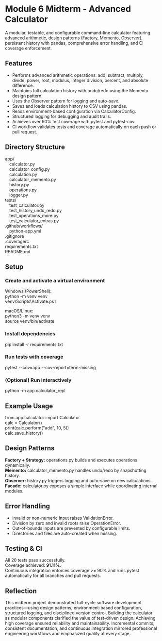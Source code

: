 # Module 6 Midterm - Advanced Calculator

A modular, testable, and configurable command-line calculator featuring advanced arithmetic, design patterns (Factory, Memento, Observer), persistent history with pandas, comprehensive error handling, and CI coverage enforcement.

## Features
- Performs advanced arithmetic operations: add, subtract, multiply, divide, power, root, modulus, integer division, percent, and absolute difference.  
- Maintains full calculation history with undo/redo using the Memento design pattern.  
- Uses the Observer pattern for logging and auto-save.  
- Saves and loads calculation history to CSV using pandas.  
- Reads environment-based configuration via CalculatorConfig.  
- Structured logging for debugging and audit trails.  
- Achieves over 90% test coverage with pytest and pytest-cov.  
- CI workflow validates tests and coverage automatically on each push or pull request.

## Directory Structure
app/  
 calculator.py  
 calculator_config.py  
 calculation.py  
 calculator_memento.py  
 history.py  
 operations.py  
 logger.py  
tests/  
 test_calculator.py  
 test_history_undo_redo.py  
 test_operations_more.py  
 test_calculator_extras.py  
.github/workflows/  
 python-app.yml  
.gitignore  
.coveragerc  
requirements.txt  
README.md

## Setup
### Create and activate a virtual environment
Windows (PowerShell):  
python -m venv venv  
venv\Scripts\Activate.ps1  

macOS/Linux:  
python3 -m venv venv  
source venv/bin/activate  

### Install dependencies
pip install -r requirements.txt  

### Run tests with coverage
pytest --cov=app --cov-report=term-missing  

### (Optional) Run interactively
python -m app.calculator_repl  

## Example Usage
from app.calculator import Calculator  
calc = Calculator()  
print(calc.perform("add", 10, 5))  
calc.save_history()  

## Design Patterns
**Factory + Strategy:** operations.py builds and executes operations dynamically.  
**Memento:** calculator_memento.py handles undo/redo by snapshotting history.  
**Observer:** history.py triggers logging and auto-save on new calculations.  
**Facade:** calculator.py exposes a simple interface while coordinating internal modules.

## Error Handling
- Invalid or non-numeric input raises ValidationError.  
- Division by zero and invalid roots raise OperationError.  
- Out-of-bounds inputs are prevented by configurable limits.  
- Directories and files are auto-created when missing.

## Testing & CI
All 20 tests pass successfully.  
Coverage achieved: **91.11%**.  
Continuous integration enforces coverage >= 90% and runs pytest automatically for all branches and pull requests.

## Reflection
This midterm project demonstrated full-cycle software development practices—using design patterns, environment-based configuration, structured logging, and disciplined version control. Building the calculator as modular components clarified the value of test-driven design. Achieving high coverage ensured reliability and maintainability. Incremental commits, consistent documentation, and continuous integration mirrored professional engineering workflows and emphasized quality at every stage.
